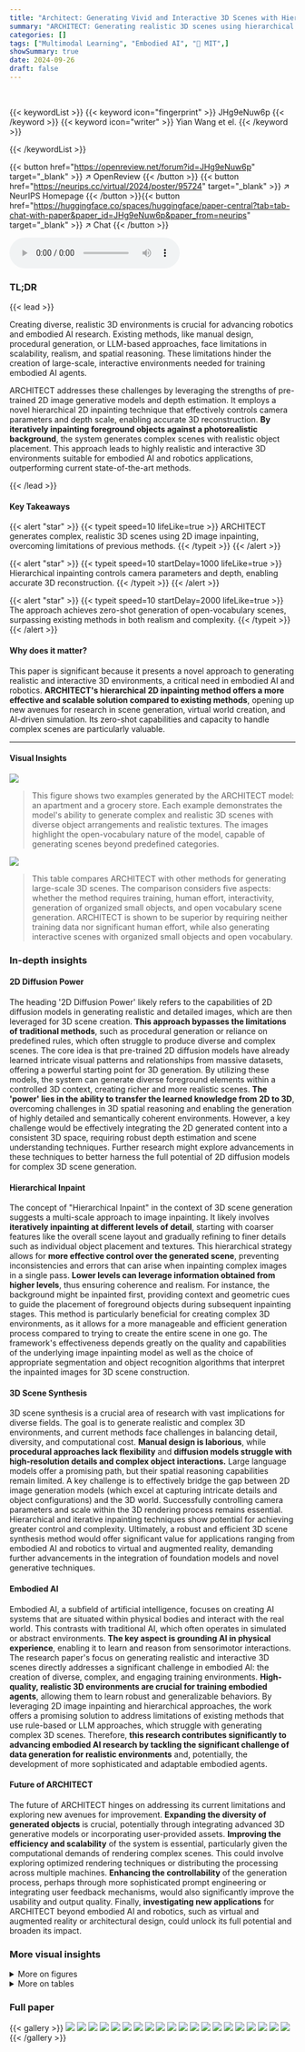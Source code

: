 ```yaml
---
title: "Architect: Generating Vivid and Interactive 3D Scenes with Hierarchical 2D Inpainting"
summary: "ARCHITECT: Generating realistic 3D scenes using hierarchical 2D inpainting!"
categories: []
tags: ["Multimodal Learning", "Embodied AI", "🏢 MIT",]
showSummary: true
date: 2024-09-26
draft: false
---
```


<br>

{{< keywordList >}}
{{< keyword icon="fingerprint" >}} JHg9eNuw6p {{< /keyword >}}
{{< keyword icon="writer" >}} Yian Wang et el. {{< /keyword >}}
 
{{< /keywordList >}}

{{< button href="https://openreview.net/forum?id=JHg9eNuw6p" target="_blank" >}}
↗ OpenReview
{{< /button >}}
{{< button href="https://neurips.cc/virtual/2024/poster/95724" target="_blank" >}}
↗ NeurIPS Homepage
{{< /button >}}{{< button href="https://huggingface.co/spaces/huggingface/paper-central?tab=tab-chat-with-paper&paper_id=JHg9eNuw6p&paper_from=neurips" target="_blank" >}}
↗ Chat
{{< /button >}}



<audio controls>
    <source src="https://ai-paper-reviewer.com/JHg9eNuw6p/podcast.wav" type="audio/wav">
    Your browser does not support the audio element.
</audio>


### TL;DR


{{< lead >}}

Creating diverse, realistic 3D environments is crucial for advancing robotics and embodied AI research.  Existing methods, like manual design, procedural generation, or LLM-based approaches, face limitations in scalability, realism, and spatial reasoning.  These limitations hinder the creation of large-scale, interactive environments needed for training embodied AI agents. 

ARCHITECT addresses these challenges by leveraging the strengths of pre-trained 2D image generative models and depth estimation. It employs a novel hierarchical 2D inpainting technique that effectively controls camera parameters and depth scale, enabling accurate 3D reconstruction.  **By iteratively inpainting foreground objects against a photorealistic background**, the system generates complex scenes with realistic object placement.  This approach leads to highly realistic and interactive 3D environments suitable for embodied AI and robotics applications, outperforming current state-of-the-art methods.

{{< /lead >}}


#### Key Takeaways

{{< alert "star" >}}
{{< typeit speed=10 lifeLike=true >}} ARCHITECT generates complex, realistic 3D scenes using 2D image inpainting, overcoming limitations of previous methods. {{< /typeit >}}
{{< /alert >}}

{{< alert "star" >}}
{{< typeit speed=10 startDelay=1000 lifeLike=true >}} Hierarchical inpainting controls camera parameters and depth, enabling accurate 3D reconstruction. {{< /typeit >}}
{{< /alert >}}

{{< alert "star" >}}
{{< typeit speed=10 startDelay=2000 lifeLike=true >}} The approach achieves zero-shot generation of open-vocabulary scenes, surpassing existing methods in both realism and complexity. {{< /typeit >}}
{{< /alert >}}

#### Why does it matter?
This paper is significant because it presents a novel approach to generating realistic and interactive 3D environments, a critical need in embodied AI and robotics.  **ARCHITECT's hierarchical 2D inpainting method offers a more effective and scalable solution compared to existing methods**, opening up new avenues for research in scene generation, virtual world creation, and AI-driven simulation.  Its zero-shot capabilities and capacity to handle complex scenes are particularly valuable.

------
#### Visual Insights



![](https://ai-paper-reviewer.com/JHg9eNuw6p/figures_1_1.jpg)

> This figure shows two examples generated by the ARCHITECT model: an apartment and a grocery store.  Each example demonstrates the model's ability to generate complex and realistic 3D scenes with diverse object arrangements and realistic textures. The images highlight the open-vocabulary nature of the model, capable of generating scenes beyond predefined categories.





![](https://ai-paper-reviewer.com/JHg9eNuw6p/tables_3_1.jpg)

> This table compares ARCHITECT with other methods for generating large-scale 3D scenes.  The comparison considers five aspects: whether the method requires training, human effort, interactivity,  generation of organized small objects, and open vocabulary scene generation.  ARCHITECT is shown to be superior by requiring neither training data nor significant human effort, while also generating interactive scenes with organized small objects and open vocabulary.





### In-depth insights


#### 2D Diffusion Power
The heading '2D Diffusion Power' likely refers to the capabilities of 2D diffusion models in generating realistic and detailed images, which are then leveraged for 3D scene creation.  **This approach bypasses the limitations of traditional methods**, such as procedural generation or reliance on predefined rules, which often struggle to produce diverse and complex scenes.  The core idea is that pre-trained 2D diffusion models have already learned intricate visual patterns and relationships from massive datasets, offering a powerful starting point for 3D generation.  By utilizing these models, the system can generate diverse foreground elements within a controlled 3D context, creating richer and more realistic scenes.  **The 'power' lies in the ability to transfer the learned knowledge from 2D to 3D**, overcoming challenges in 3D spatial reasoning and enabling the generation of highly detailed and semantically coherent environments.  However, a key challenge would be effectively integrating the 2D generated content into a consistent 3D space, requiring robust depth estimation and scene understanding techniques.  Further research might explore advancements in these techniques to better harness the full potential of 2D diffusion models for complex 3D scene generation.

#### Hierarchical Inpaint
The concept of "Hierarchical Inpaint" in the context of 3D scene generation suggests a multi-scale approach to image inpainting.  It likely involves **iteratively inpainting at different levels of detail**, starting with coarser features like the overall scene layout and gradually refining to finer details such as individual object placement and textures. This hierarchical strategy allows for **more effective control over the generated scene**, preventing inconsistencies and errors that can arise when inpainting complex images in a single pass.  **Lower levels can leverage information obtained from higher levels**, thus ensuring coherence and realism. For instance, the background might be inpainted first, providing context and geometric cues to guide the placement of foreground objects during subsequent inpainting stages. This method is particularly beneficial for creating complex 3D environments, as it allows for a more manageable and efficient generation process compared to trying to create the entire scene in one go. The framework's effectiveness depends greatly on the quality and capabilities of the underlying image inpainting model as well as the choice of appropriate segmentation and object recognition algorithms that interpret the inpainted images for 3D scene construction.

#### 3D Scene Synthesis
3D scene synthesis is a crucial area of research with vast implications for diverse fields.  The goal is to generate realistic and complex 3D environments, and current methods face challenges in balancing detail, diversity, and computational cost.  **Manual design is laborious**, while **procedural approaches lack flexibility** and **diffusion models struggle with high-resolution details and complex object interactions.**  Large language models offer a promising path, but their spatial reasoning capabilities remain limited.  A key challenge is to effectively bridge the gap between 2D image generation models (which excel at capturing intricate details and object configurations) and the 3D world.  Successfully controlling camera parameters and scale within the 3D rendering process remains essential. Hierarchical and iterative inpainting techniques show potential for achieving greater control and complexity.  Ultimately, a robust and efficient 3D scene synthesis method would offer significant value for applications ranging from embodied AI and robotics to virtual and augmented reality, demanding further advancements in the integration of foundation models and novel generative techniques.

#### Embodied AI
Embodied AI, a subfield of artificial intelligence, focuses on creating AI systems that are situated within physical bodies and interact with the real world.  This contrasts with traditional AI, which often operates in simulated or abstract environments.  **The key aspect is grounding AI in physical experience**, enabling it to learn and reason from sensorimotor interactions.  The research paper's focus on generating realistic and interactive 3D scenes directly addresses a significant challenge in embodied AI: the creation of diverse, complex, and engaging training environments.  **High-quality, realistic 3D environments are crucial for training embodied agents**, allowing them to learn robust and generalizable behaviors.  By leveraging 2D image inpainting and hierarchical approaches, the work offers a promising solution to address limitations of existing methods that use rule-based or LLM approaches, which struggle with generating complex 3D scenes.  Therefore, **this research contributes significantly to advancing embodied AI research by tackling the significant challenge of data generation for realistic environments** and, potentially, the development of more sophisticated and adaptable embodied agents.

#### Future of ARCHITECT
The future of ARCHITECT hinges on addressing its current limitations and exploring new avenues for improvement.  **Expanding the diversity of generated objects** is crucial, potentially through integrating advanced 3D generative models or incorporating user-provided assets.  **Improving the efficiency and scalability** of the system is essential, particularly given the computational demands of rendering complex scenes.  This could involve exploring optimized rendering techniques or distributing the processing across multiple machines.  **Enhancing the controllability** of the generation process, perhaps through more sophisticated prompt engineering or integrating user feedback mechanisms, would also significantly improve the usability and output quality.  Finally, **investigating new applications** for ARCHITECT beyond embodied AI and robotics, such as virtual and augmented reality or architectural design, could unlock its full potential and broaden its impact.


### More visual insights

<details>
<summary>More on figures
</summary>


![](https://ai-paper-reviewer.com/JHg9eNuw6p/figures_4_1.jpg)

> This figure illustrates the overall pipeline of the ARCHITECT framework. It shows the process of generating a complex interactive 3D scene starting from an empty room. The process consists of four main modules: Initializing, Inpainting, Visual Perception, and Placing. The Initializing module sets up the initial scene by rendering an image of an empty room. The Inpainting module then takes the rendered image and inpaints the foreground objects according to a given text prompt. The Visual Perception module extracts semantic information and geometric cues from the inpainted image to understand object arrangement. Finally, the Placing module places the identified objects into the 3D environment according to their positions and other information.  This figure also shows that the pipeline is iterative and hierarchical, processing large furniture first before adding small objects for a more detailed and realistic scene.


![](https://ai-paper-reviewer.com/JHg9eNuw6p/figures_7_1.jpg)

> This figure compares the results of ARCHITECT with other methods (Holodeck, DiffuScene, and Text2Room) for generating household (living room and dining room) and non-household (hospital room, hair salon, video store, casino, children's room, shoe store) scenes.  It visually demonstrates the differences in scene realism, complexity, and the arrangement of objects, particularly small objects.  The comparison highlights ARCHITECT's ability to create more realistic and complex scenes with better organization of objects compared to the other methods.


![](https://ai-paper-reviewer.com/JHg9eNuw6p/figures_8_1.jpg)

> This figure shows two examples of robot manipulation tasks generated within the 3D scenes created by the ARCHITECT model.  The tasks are complex and require nuanced interactions, highlighting the framework's ability to produce realistic and interactive environments suitable for embodied AI and robotics research. The left panel depicts a robot moving a glass from one table to another in a dining room setting, while the right panel shows a robot picking up bottles and placing them in a shopping cart in a grocery store. These tasks demonstrate the potential for using the generated environments for the development and testing of complex robotic control algorithms.


![](https://ai-paper-reviewer.com/JHg9eNuw6p/figures_8_2.jpg)

> This figure shows two examples of robot manipulation tasks generated within the 3D scenes created by the ARCHITECT framework.  The top row depicts a robot moving a glass from one table to another in a dining room setting.  The bottom row shows a robot interacting with a shopping cart and shelves in a grocery store-like environment. These examples highlight the framework's ability to produce complex and realistic scenes suitable for embodied AI and robotics research.


![](https://ai-paper-reviewer.com/JHg9eNuw6p/figures_9_1.jpg)

> This figure showcases examples of both small objects (fruit bowl, phone, DVD, dragon toy) and large furniture (baby's crib, wooden table) that were generated using the ARCHITECT framework.  It highlights the diversity and level of detail achievable in object generation using the method proposed in the paper.


![](https://ai-paper-reviewer.com/JHg9eNuw6p/figures_16_1.jpg)

> This figure compares the quality of living room and dining room scenes generated by three different methods: ARCHITECT, Text2room, and Diffuscene.  It visually demonstrates the differences in realism, detail, and overall scene composition achieved by each approach. ARCHITECT's scenes show significantly higher photorealism and better arrangement of objects compared to the other two, showcasing its ability to generate more complex and detailed interior designs.


![](https://ai-paper-reviewer.com/JHg9eNuw6p/figures_17_1.jpg)

> This figure compares the results of ARCHITECT with other methods in generating various scenes, including living rooms, dining rooms, children's rooms, casinos, hospital rooms, and hair salons.  It visually demonstrates the differences in realism and detail between ARCHITECT and the other methods (Holodeck, Text2Room, and DiffuScene). The comparison highlights ARCHITECT's ability to generate more realistic and complex scenes with organized small objects and open vocabulary.


![](https://ai-paper-reviewer.com/JHg9eNuw6p/figures_18_1.jpg)

> This figure demonstrates three aspects of the ARCHITECT pipeline. The leftmost column compares inpainting results with and without applying a Gaussian blur to the mask before inpainting. The results show that using Gaussian blur leads to more consistent and realistic inpainting. The middle column compares the results of small object placement using ARCHITECT and LLMs. It shows that ARCHITECT is able to generate more realistic and semantically correct small object placements. The rightmost column demonstrates the text-control and editing capabilities of ARCHITECT. It shows that by providing text descriptions, the system can add, remove, and rescale objects within a scene.


![](https://ai-paper-reviewer.com/JHg9eNuw6p/figures_19_1.jpg)

> This figure showcases the capabilities of ARCHITECT, a generative framework for creating diverse and complex embodied AI scenes.  It visually demonstrates the generation of two distinct and highly detailed scenes: an apartment and a grocery store, showcasing the system's ability to produce realistic and open-vocabulary environments. Each scene displays a variety of furniture and objects, emphasizing both the complexity and variety achievable by ARCHITECT.


</details>




<details>
<summary>More on tables
</summary>


![](https://ai-paper-reviewer.com/JHg9eNuw6p/tables_8_1.jpg)
> This table presents a quantitative comparison of different methods for generating indoor scenes.  It compares the performance of ARCHITECT against several baselines (Diffuscene, Text2Room, and Holodeck) using four metrics derived from text-image comparisons (CLIP, BLIP, VQA scores, and GPT-4 ranking).  Additionally, a user study evaluates visual quality, semantic correctness, layout correctness, and overall preference, providing a qualitative assessment to supplement the quantitative results.  Note that Diffuscene is excluded from GPT-4 ranking because of its limited scope.

![](https://ai-paper-reviewer.com/JHg9eNuw6p/tables_18_1.jpg)
> This table compares ARCHITECT with other methods for generating large-scale 3D scenes across five key aspects: whether the method requires training, human effort, interactivity, organized small objects, and open vocabulary.  ARCHITECT is shown to be superior in all these aspects, requiring neither training data nor significant human input while achieving high levels of interactivity, detailed object arrangement, and open vocabulary support.

![](https://ai-paper-reviewer.com/JHg9eNuw6p/tables_18_2.jpg)
> This table presents a quantitative comparison of different methods for generating indoor scenes.  The comparison uses several metrics evaluating the visual and semantic quality of the generated images, such as CLIP score, BLIP score, VQA score, and GPT-4 ranking.  Additionally, a user study was conducted to assess visual quality, semantic correctness, layout coherence, and overall preference.  Note that DiffuScene is excluded from the GPT-4 ranking due to its limited output of household scenes.

</details>




### Full paper

{{< gallery >}}
<img src="https://ai-paper-reviewer.com/JHg9eNuw6p/1.png" class="grid-w50 md:grid-w33 xl:grid-w25" />
<img src="https://ai-paper-reviewer.com/JHg9eNuw6p/2.png" class="grid-w50 md:grid-w33 xl:grid-w25" />
<img src="https://ai-paper-reviewer.com/JHg9eNuw6p/3.png" class="grid-w50 md:grid-w33 xl:grid-w25" />
<img src="https://ai-paper-reviewer.com/JHg9eNuw6p/4.png" class="grid-w50 md:grid-w33 xl:grid-w25" />
<img src="https://ai-paper-reviewer.com/JHg9eNuw6p/5.png" class="grid-w50 md:grid-w33 xl:grid-w25" />
<img src="https://ai-paper-reviewer.com/JHg9eNuw6p/6.png" class="grid-w50 md:grid-w33 xl:grid-w25" />
<img src="https://ai-paper-reviewer.com/JHg9eNuw6p/7.png" class="grid-w50 md:grid-w33 xl:grid-w25" />
<img src="https://ai-paper-reviewer.com/JHg9eNuw6p/8.png" class="grid-w50 md:grid-w33 xl:grid-w25" />
<img src="https://ai-paper-reviewer.com/JHg9eNuw6p/9.png" class="grid-w50 md:grid-w33 xl:grid-w25" />
<img src="https://ai-paper-reviewer.com/JHg9eNuw6p/10.png" class="grid-w50 md:grid-w33 xl:grid-w25" />
<img src="https://ai-paper-reviewer.com/JHg9eNuw6p/11.png" class="grid-w50 md:grid-w33 xl:grid-w25" />
<img src="https://ai-paper-reviewer.com/JHg9eNuw6p/12.png" class="grid-w50 md:grid-w33 xl:grid-w25" />
<img src="https://ai-paper-reviewer.com/JHg9eNuw6p/13.png" class="grid-w50 md:grid-w33 xl:grid-w25" />
<img src="https://ai-paper-reviewer.com/JHg9eNuw6p/14.png" class="grid-w50 md:grid-w33 xl:grid-w25" />
<img src="https://ai-paper-reviewer.com/JHg9eNuw6p/15.png" class="grid-w50 md:grid-w33 xl:grid-w25" />
<img src="https://ai-paper-reviewer.com/JHg9eNuw6p/16.png" class="grid-w50 md:grid-w33 xl:grid-w25" />
<img src="https://ai-paper-reviewer.com/JHg9eNuw6p/17.png" class="grid-w50 md:grid-w33 xl:grid-w25" />
<img src="https://ai-paper-reviewer.com/JHg9eNuw6p/18.png" class="grid-w50 md:grid-w33 xl:grid-w25" />
<img src="https://ai-paper-reviewer.com/JHg9eNuw6p/19.png" class="grid-w50 md:grid-w33 xl:grid-w25" />
<img src="https://ai-paper-reviewer.com/JHg9eNuw6p/20.png" class="grid-w50 md:grid-w33 xl:grid-w25" />
{{< /gallery >}}